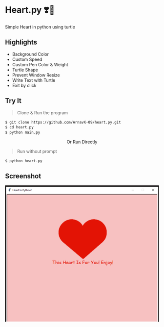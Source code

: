 # Heart.py ❣️🐢
Simple Heart in python using turtle 

## Highlights 

- Background Color
- Custom Speed
- Custom Pen Color & Weight 
- Turtle Shape
- Prevent Window Resize
- Write Text with Turtle
- Exit by click

## Try It
> Clone & Run the program
```bash
$ git clone https://github.com/ArnavK-09/heart.py.git
$ cd heart.py
$ python main.py
```
<p align="center">Or Run Directly</p>

> Run without prompt
```bash
$ python heart.py
```

## Screenshot
<div align="center">
<img src="https://raw.githubusercontent.com/ArnavK-09/heart.py/main/screenshot.png" alt="ScreenShot" />
</div>
